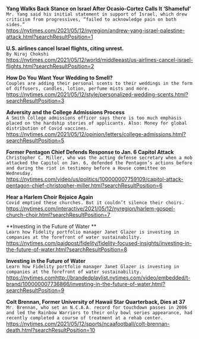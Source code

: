 **Yang Walks Back Stance on Israel After Ocasio-Cortez Calls It ‘Shameful’**\
`Mr. Yang said his initial statement in support of Israel, which drew criticism from progressives, “failed to acknowledge pain on both sides.”`\
https://nytimes.com/2021/05/12/nyregion/andrew-yang-israel-palestine-attack.html?searchResultPosition=1

**U.S. airlines cancel Israel flights, citing unrest.**\
`By Niraj Chokshi`\
https://nytimes.com/2021/05/12/world/middleeast/us-airlines-cancel-israel-flights.html?searchResultPosition=2

**How Do You Want Your Wedding to Smell?**\
`Couples are adding their personal scents to their weddings in the form of diffusers, candles, lotion, perfume mists and more.`\
https://nytimes.com/2021/05/12/style/personalized-wedding-scents.html?searchResultPosition=3

**Adversity and the College Admissions Process**\
`A Smith College admissions officer says there is too much emphasis placed on the hardship stories of applicants. Also: Money for global distribution of Covid vaccines.`\
https://nytimes.com/2021/05/12/opinion/letters/college-admissions.html?searchResultPosition=5

**Former Pentagon Chief Defends Response to Jan. 6 Capitol Attack**\
`Christopher C. Miller, who was the acting defense secretary when a mob attacked the Capitol on Jan. 6, defended the Pentagon’s actions before and during the riot in testimony before a House committee on Wednesday.`\
https://nytimes.com/video/us/politics/100000007759109/capitol-attack-pentagon-chief-christopher-miller.html?searchResultPosition=6

**Hear a Harlem Choir Rejoice Again**\
`Covid emptied these churches. But it couldn’t silence their choirs.`\
https://nytimes.com/interactive/2021/05/12/nyregion/harlem-gospel-church-choir.html?searchResultPosition=7

**Investing in the Future of Water **\
`Learn how Fidelity portfolio manager Janet Glazer is investing in companies at the forefront of water sustainability.`\
https://nytimes.com/paidpost/fidelity/fidelity-focused-insights/investing-in-the-future-of-water.html?searchResultPosition=8

**Investing in the Future of Water**\
`Learn how Fidelity portfolio manager Janet Glazer is investing in companies at the forefront of water sustainability.`\
https://nytimes.comhttp://brandedplaylist.nytimes.com/video/embedded/t-brand/100000007736866/investing-in-the-future-of-water.html?searchResultPosition=9

**Colt Brennan, Former University of Hawaii Star Quarterback, Dies at 37**\
`Mr. Brennan, who set an N.C.A.A. record for touchdown passes in 2006 and led the Rainbow Warriors to their only bowl series appearance, had recently completed a course of treatment at a rehab center.`\
https://nytimes.com/2021/05/12/sports/ncaafootball/colt-brennan-death.html?searchResultPosition=10

